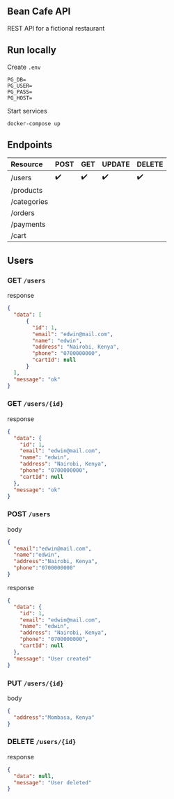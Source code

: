 ## Bean Cafe API

REST API for a fictional restaurant

## Run locally

Create `.env`

```
PG_DB=
PG_USER=
PG_PASS=
PG_HOST=
```
Start services
```
docker-compose up
```


## Endpoints

Resource      |     POST          |       GET           |     UPDATE             |      DELETE
:------------ | :-----------------| :-------------------| :-------------------- | :---------------- | 
/users        | :heavy_check_mark: |  :heavy_check_mark: | :heavy_check_mark: | :heavy_check_mark:| 
/products        |  |   | | | 
/categories        |  |   |  | | 
/orders        |  |   |  | | 
/payments        |  |   |  | | 
/cart        |  |   |  | | 


## Users

### GET `/users`

response
```json
{
  "data": [
      {
        "id": 1,
        "email": "edwin@mail.com",
        "name": "edwin",
        "address": "Nairobi, Kenya",
        "phone": "0700000000",
        "cartId": null
      }
  ],
  "message": "ok"
}
```

### GET `/users/{id}`

response 

```json
{
  "data": {
    "id": 1,
    "email": "edwin@mail.com",
    "name": "edwin",
    "address": "Nairobi, Kenya",
    "phone": "0700000000",
    "cartId": null
  },
  "message": "ok"
}
```

### POST `/users`

body

```json
{
  "email":"edwin@mail.com",
  "name":"edwin",
  "address":"Nairobi, Kenya",
  "phone":"0700000000"
}
```

response

```json
{
  "data": {
    "id": 1,
    "email": "edwin@mail.com",
    "name": "edwin",
    "address": "Nairobi, Kenya",
    "phone": "0700000000",
    "cartId": null
  },
  "message": "User created"
}
```

### PUT `/users/{id}`

body

```json
{
  "address":"Mombasa, Kenya"
}
```

### DELETE `/users/{id}`

response

```json
{
  "data": null,
  "message": "User deleted"
}
```